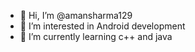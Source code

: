 - 👋 Hi, I’m @amansharma129
- 👀 I’m interested in Android development
- 🌱 I’m currently learning c++ and java
 

<!---
amansharma129/amansharma129 is a ✨ special ✨ repository because its `README.md` (this file) appears on your GitHub profile.
You can click the Preview link to take a look at your changes.
--->
